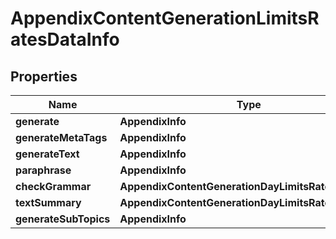 # AppendixContentGenerationLimitsRatesDataInfo


## Properties

| Name | Type | Description | Notes |
|------------ | ------------- | ------------- | -------------|
**generate** | **AppendixInfo** |  |[optional]|
**generateMetaTags** | **AppendixInfo** |  |[optional]|
**generateText** | **AppendixInfo** |  |[optional]|
**paraphrase** | **AppendixInfo** |  |[optional]|
**checkGrammar** | **AppendixContentGenerationDayLimitsRatesDataInfo** |  |[optional]|
**textSummary** | **AppendixContentGenerationDayLimitsRatesDataInfo** |  |[optional]|
**generateSubTopics** | **AppendixInfo** |  |[optional]|